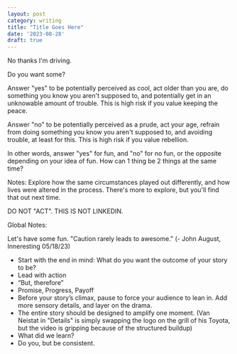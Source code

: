 ```yaml
---
layout: post
category: writing
title: "Title Goes Here"
date: '2023-08-28'
draft: true
---
```


No thanks I'm driving.

Do you want some?

Answer "yes" to be potentially perceived as cool, act older than you are, do something you know you aren't supposed to, and potentially get in an unknowable amount of trouble. This is high risk if you value keeping the peace.

Answer "no" to be potentially perceived as a prude, act your age, refrain from doing something you know you aren't supposed to, and avoiding trouble, at least for this. This is high risk if you value rebellion.

In other words, answer "yes" for fun, and "no" for no fun, or the opposite depending on your idea of fun. How can 1 thing be 2 things at the same time?

Notes: Explore how the same circumstances played out differently, and how lives were altered in the process. There's more to explore, but you'll find that out next time.



DO NOT "ACT". THIS IS NOT LINKEDIN.

Global Notes:

Let's have some fun. "Caution rarely leads to awesome." (- John August, Inneresting 05/18/23)

- Start with the end in mind: What do you want the outcome of your story to be?
- Lead with action
- “But, therefore”
- Promise, Progress, Payoff
- Before your story’s climax, pause to force your audience to lean in. Add more sensory details, and layer on the drama.
- The entire story should be designed to amplify one moment. (Van Neistat in "Details" is simply swapping the logo on the grill of his Toyota, but the video is gripping because of the structured buildup)
- What did we learn?
- Do you, but be consistent.
